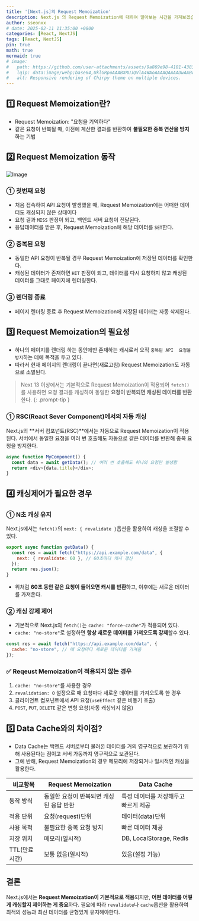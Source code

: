 ```yaml
---
title: '[Next.js]의 Request Memoization'
description: Next.js 의 Request Memoization에 대하여 알아보는 시간을 가져보겠습니다.
author: sseonxx
# date: 2025-02-11 11:35:00 +0800
categories: [React, NextJS]
tags: [React, NextJS]
pin: true
math: true
mermaid: true
# image:
#   path: https://github.com/user-attachments/assets/9a869e98-4181-4383-9127-84d24c05e13a
#   lqip: data:image/webp;base64,UklGRpoAAABXRUJQVlA4WAoAAAAQAAAADwAABwAAQUxQSDIAAAARL0AmbZurmr57yyIiqE8oiG0bejIYEQTgqiDA9vqnsUSI6H+oAERp2HZ65qP/VIAWAFZQOCBCAAAA8AEAnQEqEAAIAAVAfCWkAALp8sF8rgRgAP7o9FDvMCkMde9PK7euH5M1m6VWoDXf2FkP3BqV0ZYbO6NA/VFIAAAA
#   alt: Responsive rendering of Chirpy theme on multiple devices.
---
```

## 1️⃣ Request Memoization란?
- Request Memoization: "요청을 기억하다"
- 같은 요청이 반복될 때, 이전에 계산한 결과를 반환하여 **불필요한 중복 연산을 방지**하는 기법



## 2️⃣ Request Memoization 동작
![Image](https://github.com/user-attachments/assets/60e28b8f-3dc7-45e2-8568-7740298d2f84)
### ① 첫번째 요청
- 처음 접속하여 API 요청이 발생했을 때, Request Memoization에는 어떠한 데이터도 캐싱되지 않은 상태이다
- 요청 결과 `MISS` 판정이 되고, 백엔드 서버 요청이 전달된다.
- 응답데이터를 받은 후, Request Memoization에 해당 데이터를 `SET`한다.

### ② 중복된 요청
- 동일한 API 요청이 반복될 경우 Request Memoization에 저장된 데이터를 확인한다.
- 캐싱된 데이터가 존재하면 `HIT` 판정이 되고, 데이터를 다시 요청하지 않고 캐싱된 데이터를 그대로 페이지에 렌더링한다.

### ③ 렌더링 종료
- 페이지 렌더링 종료 후 Request Memoization에 저장된 데이터는 자동 삭제된다.


## 3️⃣ Request Memoization의 필요성

- 하나의 페이지를 렌더링 하는 동안에만 존재하는 캐시로서 오직 `중복된 API  요청을 방지`하는 데에 목적을 두고 있다.
- 따라서 현재 페이지의 렌더링이 끝나면(새로고침) Request Memoization도 자동으로 소멸된다.

> Next 13 이상에서는 기본적으로 Request Memoization이 적용되어 `fetch()`를 사용하면 요청 결과를 캐싱하여 동일한 **요청이 반복되면 캐싱된 데이터를 반환**한다.
{: .prompt-tip }

### ① RSC(React Sever Component)에서의 자동 캐싱
Next.js의 **서버 컴포넌트(RSC)**에서는 자동으로 Request Memoization이 적용된다.
서버에서 동일한 요청을 여러 번 호출해도 자동으로 같은 데이터를 반환해 중복 요청을 방지한다.
```javascript
async function MyComponent() {
  const data = await getData(); // 여러 번 호출해도 하나의 요청만 발생함
  return <div>{data.title}</div>;
}
```


## 4️⃣ 캐싱제어가 필요한 경우

### ① N초 캐싱 유지
Next.js에서는 `fetch()`의 `next: { revalidate }`옵션을 활용하여 캐싱을 조절할 수 있다.

```javascript
export async function getData() {
  const res = await fetch("https://api.example.com/data", {
    next: { revalidate: 60 }, // 60초마다 캐시 갱신
  });
  return res.json();
}
```
- 위처럼 **60초 동안 같은 요청이 들어오면 캐시를 반환**하고, 이후에는 새로운 데이터를 가져온다.
### ② 캐싱 강제 제어
- 기본적으로 Next.js의 `fetch()`는 `cache: "force-cache"`가 적용되어 있다.
- `cache: "no-store"`로 설정하면 **항상 새로운 데이터를 가져오도록 강제**할수 있다.
```javascript
const res = await fetch("https://api.example.com/data", {
  cache: "no-store", // 매 요청마다 새로운 데이터를 가져옴
});
```

### ✅ Reqeust Memoization이 적용되지 않는 경우 
1. `cache: "no-store"`를 사용한 경우
2. `revalidation: 0` 설정으로 매 요청마다 새로운 데이터를 가져오도록 한 경우
3. 클라이언트 컴포넌트에서 API 요청(`useEffect` 같은 비동기 호출)
4. `POST`, `PUT`, `DELETE` 같은 변형 요청(자동 캐싱되지 않음)

## 5️⃣ Data Cache와의 차이점?
- Data Cache는 백엔드 서버로부터 불러온 데이터를 거의 영구적으로 보관하기 위해 사용된다는 점이고 서버 가동까지 영구적으로 보관된다.
- 그에 반해, Request Memoization의 경우 메모리에 저장되거나 일시적인 캐싱을 활용한다.


|비교항목|Request Memoization|Data Cache|
|---|---|---|
|동작 방식|동일한 요청이 반복되면 캐싱된 응답 반환|특정 데이터를 저장해두고 빠르게 제공|
|적용 단위|요청(request)단위|데이터(data)단위|
|사용 목적|불필요한 중복 요청 방지|빠른 데이터 제공|
|저장 위치|메모리(일시적)|DB, LocalStorage, Redis|
|TTL(만료시간)|보통 없음(일시적)|있음(설정 가능)|


## 결론
Next.js에서는 **Request Memoization이 기본적으로 적용**되지만, **어떤 데이터를 어떻게 캐싱할지 제어하는 게 중요**하다.
필요에 따라 `revalidate`나 `cache`옵션을 활용하여 최적의 성능과 최신 데이터를 균형있게 유지해야한다.